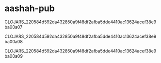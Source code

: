 # aashah-pub

CLOJARS_220584d592da432850a9f48df2afba5dde4410ac13624acef38e9ba00a07


CLOJARS_220584d592da432850a9f48df2afba5dde4410ac13624acef38e9ba00a08


CLOJARS_220584d592da432850a9f48df2afba5dde4410ac13624acef38e9ba00a09
